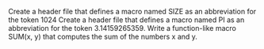 Create a header file that defines a macro named SIZE as an abbreviation for the token 1024
Create a header file that defines a macro named PI as an abbreviation for the token 3.14159265359.
Write a function-like macro SUM(x, y) that computes the sum of the numbers x and y.
